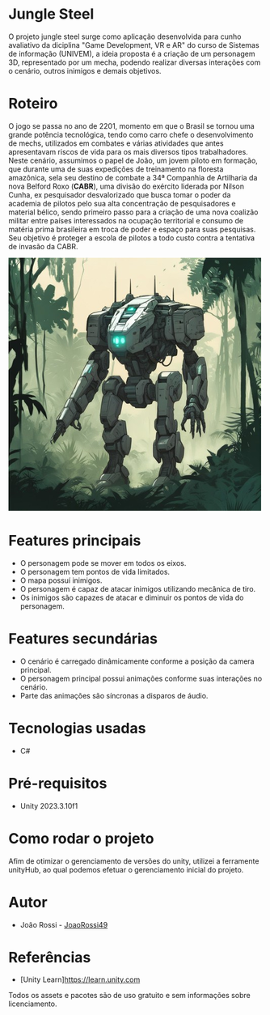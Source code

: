 # Jungle Steel
O projeto jungle steel surge como aplicação desenvolvida para cunho avaliativo da diciplina "Game Development, VR e AR" do curso de Sistemas de informação (UNIVEM), a ideia proposta é a criação de um personagem 3D, representado por um mecha, podendo realizar diversas interações com o cenário, outros inimigos e demais objetivos.


# Roteiro
O jogo se passa no ano de 2201, momento em que o Brasil se tornou uma grande potência tecnológica, tendo como carro chefe o desenvolvimento de mechs, utilizados em combates e várias atividades que antes apresentavam riscos de vida para os mais diversos tipos trabalhadores.
  Neste cenário, assumimos o papel de João, um jovem piloto em formação, que durante uma de suas expedições de treinamento na floresta amazônica, sela seu destino de combate a 34ª Companhia de Artilharia da nova Belford Roxo (**CABR**), uma divisão do exército liderada por Nilson Cunha, ex pesquisador desvalorizado que busca tomar o poder da academia de pilotos pelo sua alta concentração de pesquisadores e material bélico, sendo primeiro passo para a criação de uma nova coalizão militar entre países interessados na ocupação territorial e consumo de matéria prima brasileira em troca de poder e espaço para suas pesquisas. 
  Seu objetivo é proteger a escola de pilotos a todo custo contra a tentativa de invasão da CABR.

  <img src="/Assets/Capa Git/jungle_steel_cover.jpg">

# Features principais
- O personagem pode se mover em todos os eixos.
- O personagem tem pontos de vida limitados.
- O mapa possuí inimigos.
- O personagem é capaz de atacar inimigos utilizando mecânica de tiro.
- Os inimigos são capazes de atacar e diminuir os pontos de vida do personagem.

# Features secundárias 
- O cenário é carregado dinâmicamente conforme a posição da camera principal.
- O personagem principal possui animações conforme suas interações no cenário.
- Parte das animações são síncronas a disparos de áudio.

# Tecnologias usadas
- C#

# Pré-requisitos
- Unity 2023.3.10f1

# Como rodar o projeto
Afim de otimizar o gerenciamento de versões do unity, utilizei a ferramente unityHub, ao qual podemos efetuar o gerenciamento inicial do projeto.

# Autor
- João Rossi - [JoaoRossi49](https://github.com/JoaoRossi49)

# Referências
- [Unity Learn]<https://learn.unity.com>

Todos os assets e pacotes são de uso gratuito e sem informações sobre licenciamento.